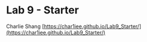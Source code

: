 # Lab 9 - Starter
Charlie Shang
[https://char1iee.github.io/Lab9_Starter/](https://char1iee.github.io/Lab9_Starter/)
